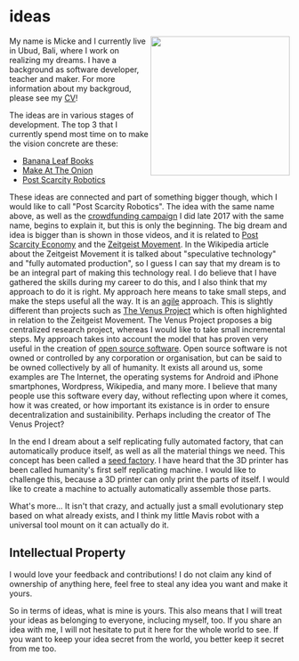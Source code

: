 # ideas

<img align="right" width="250" src="https://avatars1.githubusercontent.com/u/902911?s=460&v=4" />

My name is Micke and I currently live in Ubud, Bali, where I work on realizing my dreams.
I have a background as software developer, teacher and maker.
For more information about my backgroud, please see my [CV](https://docs.google.com/document/d/1LH4D9xRFnPktjyZraACYNeUw9q7Ja0BXg5E8PX0Whus/edit?usp=sharing)!

The ideas are in various stages of development. The top 3 that I currently spend most time on to make the vision concrete 
are these:

- [Banana Leaf Books](https://github.com/limikael/ideas/blob/master/BananaLeafBooks.md)
- [Make At The Onion](https://github.com/limikael/ideas/blob/master/MakeAtTheOnion.md)
- [Post Scarcity Robotics](https://github.com/limikael/ideas/blob/master/PostScarcityRobotics.md)

These ideas are connected and part of something bigger though, which I would like to call "Post Scarcity Robotics".
The idea with the same name above, as well as the
[crowdfunding campaign](https://www.indiegogo.com/projects/post-scarcity-robotics) I did late 2017 with the same name,
begins to  explain it, but this is only the beginning. The big dream and idea is bigger than is shown in those videos, 
and it is related to [Post Scarcity Economy](https://en.wikipedia.org/wiki/Post-scarcity_economy) and the 
[Zeitgeist Movement](https://en.wikipedia.org/wiki/Zeitgeist_(film_series)). In the Wikipedia article about the 
Zeitgeist Movement it is talked about "speculative technology" and "fully automated production", so I guess 
I can say that my dream is to be an integral part of making this technology real. I do believe that I have gathered the
skills during my career to do this, and I also think that my approach to do it is right. My approach here means to
take small steps, and make the steps useful all the way. It is an 
[agile](https://en.wikipedia.org/wiki/Agile_software_development) approach. This is slightly different than projects such 
as [The Venus Project](https://en.wikipedia.org/wiki/Jacque_Fresco#The_Venus_Project_and_later_career) which is often
highlighted in relation to the Zeitgeist Movement. The Venus Project proposes a big centralized research project, 
whereas I would like to take small incremental steps. My approach takes into account the model that has proven very 
useful in the creation of [open source software](https://en.wikipedia.org/wiki/Open-source_software). Open source
software is not owned or controlled by any corporation or organisation, but can be said to be owned collectively
by all of humanity. It exists all around us, some examples are The Internet, the operating systems for Android and iPhone
smartphones, Wordpress, Wikipedia, and many more. I believe that many people use this software every day, without 
reflecting upon where it comes, how it was created, or how important its existance is in order to ensure decentralization
and sustainibility. Perhaps including the creator of The Venus Project?

In the end I dream about a self replicating fully automated factory, that can automatically produce itself, 
as well as all the material things we need. This concept has been called a 
[seed factory](https://en.wikibooks.org/wiki/Seed_Factories). I have heard that the 3D printer has been called 
humanity's first self replicating machine. I would like to challenge this, because a 3D printer can only print the 
parts of itself. I would like to create a machine to actually automatically assemble those parts.

What's more... It isn't that crazy, and actually just a small evolutionary step based on what already exists, 
and I think my little Mavis robot with a universal tool mount on it can actually do it.

## Intellectual Property
I would love your feedback and contributions! I do not claim any kind of ownership of anything here, 
feel free to steal any idea you want and make it yours.

So in terms of ideas, what is mine is yours. This also means that I will treat your ideas as belonging to everyone, 
inclucing myself, too. If you share an idea with me, I will not hesitate to put it here for the whole world to see. 
If you want to keep your idea secret from the world, you better keep it secret from me too.

